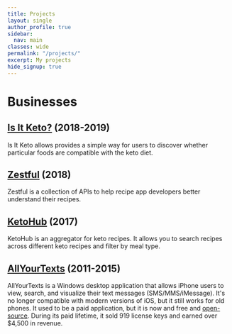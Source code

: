 ```yaml
---
title: Projects
layout: single
author_profile: true
sidebar:
  nav: main
classes: wide
permalink: "/projects/"
excerpt: My projects
hide_signup: true
---
```


# Businesses

## [Is It Keto?](https://isitketo.org) (2018-2019)

Is It Keto allows provides a simple way for users to discover whether particular foods are compatible with the keto diet.

## [Zestful](https://zestfuldata.com) (2018)

Zestful is a collection of APIs to help recipe app developers better understand their recipes.

## [KetoHub](https://ketohub.io) (2017)

KetoHub is an aggregator for keto recipes. It allows you to search recipes across different keto recipes and filter by meal type.

## [AllYourTexts](http://allyourtexts.com) (2011-2015)

AllYourTexts is a Windows desktop application that allows iPhone users to view, search, and visualize their text messages (SMS/MMS/iMessage). It's no longer compatible with modern versions of iOS, but it still works for old phones. It used to be a paid application, but it is now and free and [open-source](https://github.com/AllYourTexts/AllYourTexts). During its paid lifetime, it sold 919 license keys and earned over $4,500 in revenue.